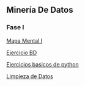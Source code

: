 ## Minería De Datos

### Fase I

[Mapa Mental I](https://github.com/BlancaVega27/MineriaDeDatos003/blob/main/MapaMental_1_1795359.pdf)

[Ejercicio BD](https://github.com/OrlandoC98/MineriaDeDatos_FCFM/blob/main/Ej1_BasesDatos_Equipo_6.pdf)

[Ejercicios basicos de python](https://github.com/BlancaVega27/MineriaDeDatos003/blob/main/Ej_Python_1795359.ipynb)

[Limpieza de Datos](https://github.com/antoniolozz/Mineria-de-datos/blob/main/Ej_Limpieza_Equipo6.ipynb)
